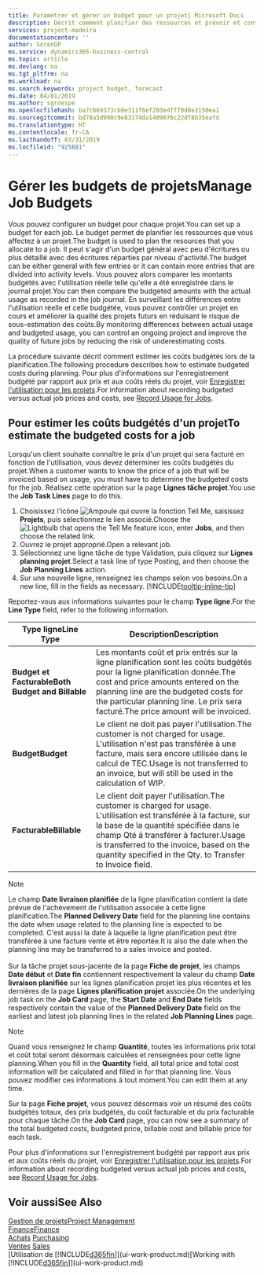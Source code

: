 ```yaml
---
title: Paramétrer et gérer un budget pour un projet| Microsoft Docs
description: Décrit comment planifier des ressources et prévoir et contrôler les coûts d'un projet en définissant un budget pour chaque projet.
services: project-madeira
documentationcenter: ''
author: SorenGP
ms.service: dynamics365-business-central
ms.topic: article
ms.devlang: na
ms.tgt_pltfrm: na
ms.workload: na
ms.search.keywords: project budget, forecast
ms.date: 04/01/2019
ms.author: sgroespe
ms.openlocfilehash: ba7cb69373cb9e311f6ef203edfff0d8e2150ea1
ms.sourcegitcommit: bd78a5d990c9e83174da1409076c22df8b35eafd
ms.translationtype: HT
ms.contentlocale: fr-CA
ms.lasthandoff: 03/31/2019
ms.locfileid: "925681"
---
```

# <a name="manage-job-budgets"></a><span data-ttu-id="b1ddf-103">Gérer les budgets de projets</span><span class="sxs-lookup"><span data-stu-id="b1ddf-103">Manage Job Budgets</span></span>
<span data-ttu-id="b1ddf-104">Vous pouvez configurer un budget pour chaque projet.</span><span class="sxs-lookup"><span data-stu-id="b1ddf-104">You can set up a budget for each job.</span></span> <span data-ttu-id="b1ddf-105">Le budget permet de planifier les ressources que vous affectez à un projet.</span><span class="sxs-lookup"><span data-stu-id="b1ddf-105">The budget is used to plan the resources that you allocate to a job.</span></span> <span data-ttu-id="b1ddf-106">Il peut s'agir d'un budget général avec peu d'écritures ou plus détaillé avec des écritures réparties par niveau d'activité.</span><span class="sxs-lookup"><span data-stu-id="b1ddf-106">The budget can be either general with few entries or it can contain more entries that are divided into activity levels.</span></span> <span data-ttu-id="b1ddf-107">Vous pouvez alors comparer les montants budgétés avec l'utilisation réelle telle qu'elle a été enregistrée dans le journal projet.</span><span class="sxs-lookup"><span data-stu-id="b1ddf-107">You can then compare the budgeted amounts with the actual usage as recorded in the job journal.</span></span> <span data-ttu-id="b1ddf-108">En surveillant les différences entre l'utilisation réelle et celle budgétée, vous pouvez contrôler un projet en cours et améliorer la qualité des projets futurs en réduisant le risque de sous-estimation des coûts.</span><span class="sxs-lookup"><span data-stu-id="b1ddf-108">By monitoring differences between actual usage and budgeted usage, you can control an ongoing project and improve the quality of future jobs by reducing the risk of underestimating costs.</span></span>

<span data-ttu-id="b1ddf-109">La procédure suivante décrit comment estimer les coûts budgétés lors de la planification.</span><span class="sxs-lookup"><span data-stu-id="b1ddf-109">The following procedure describes how to estimate budgeted costs during planning.</span></span> <span data-ttu-id="b1ddf-110">Pour plus d'informations sur l'enregistrement budgété par rapport aux prix et aux coûts réels du projet, voir [Enregistrer l'utilisation pour les projets](projects-how-record-job-usage.md).</span><span class="sxs-lookup"><span data-stu-id="b1ddf-110">For information about recording budgeted versus actual job prices and costs, see [Record Usage for Jobs](projects-how-record-job-usage.md).</span></span>  

## <a name="JobBudgetCosts"></a> <span data-ttu-id="b1ddf-111">Pour estimer les coûts budgétés d'un projet</span><span class="sxs-lookup"><span data-stu-id="b1ddf-111">To estimate the budgeted costs for a job</span></span>
<span data-ttu-id="b1ddf-112">Lorsqu'un client souhaite connaître le prix d'un projet qui sera facturé en fonction de l'utilisation, vous devez déterminer les coûts budgétés du projet.</span><span class="sxs-lookup"><span data-stu-id="b1ddf-112">When a customer wants to know the price of a job that will be invoiced based on usage, you must have to determine the budgeted costs for the job.</span></span> <span data-ttu-id="b1ddf-113">Réalisez cette opération sur la page **Lignes tâche projet**.</span><span class="sxs-lookup"><span data-stu-id="b1ddf-113">You use the **Job Task Lines** page to do this.</span></span>

1. <span data-ttu-id="b1ddf-114">Choisissez l'icône ![Ampoule qui ouvre la fonction Tell Me](media/ui-search/search_small.png "Dites-moi ce que vous voulez faire"), saisissez **Projets**, puis sélectionnez le lien associé.</span><span class="sxs-lookup"><span data-stu-id="b1ddf-114">Choose the ![Lightbulb that opens the Tell Me feature](media/ui-search/search_small.png "Tell me what you want to do") icon, enter **Jobs**, and then choose the related link.</span></span>  
2. <span data-ttu-id="b1ddf-115">Ouvrez le projet approprié.</span><span class="sxs-lookup"><span data-stu-id="b1ddf-115">Open a relevant job.</span></span>
3. <span data-ttu-id="b1ddf-116">Sélectionnez une ligne tâche de type Validation, puis cliquez sur **Lignes planning projet**.</span><span class="sxs-lookup"><span data-stu-id="b1ddf-116">Select a task line of type Posting, and then choose the **Job Planning Lines** action.</span></span>
4. <span data-ttu-id="b1ddf-117">Sur une nouvelle ligne, renseignez les champs selon vos besoins.</span><span class="sxs-lookup"><span data-stu-id="b1ddf-117">On a new line, fill in the fields as necessary.</span></span> [!INCLUDE[tooltip-inline-tip](includes/tooltip-inline-tip_md.md)]   

<span data-ttu-id="b1ddf-118">Reportez-vous aux informations suivantes pour le champ **Type ligne**.</span><span class="sxs-lookup"><span data-stu-id="b1ddf-118">For the **Line Type** field, refer to the following information.</span></span>  

| <span data-ttu-id="b1ddf-119">Type ligne</span><span class="sxs-lookup"><span data-stu-id="b1ddf-119">Line Type</span></span> | <span data-ttu-id="b1ddf-120">Description</span><span class="sxs-lookup"><span data-stu-id="b1ddf-120">Description</span></span> |
| --- | --- |
| <span data-ttu-id="b1ddf-121">**Budget et Facturable**</span><span class="sxs-lookup"><span data-stu-id="b1ddf-121">**Both Budget and Billable**</span></span> |<span data-ttu-id="b1ddf-122">Les montants coût et prix entrés sur la ligne planification sont les coûts budgétés pour la ligne planification donnée.</span><span class="sxs-lookup"><span data-stu-id="b1ddf-122">The cost and price amounts entered on the planning line are the budgeted costs for the particular planning line.</span></span> <span data-ttu-id="b1ddf-123">Le prix sera facturé.</span><span class="sxs-lookup"><span data-stu-id="b1ddf-123">The price amount will be invoiced.</span></span> |
| <span data-ttu-id="b1ddf-124">**Budget**</span><span class="sxs-lookup"><span data-stu-id="b1ddf-124">**Budget**</span></span> |<span data-ttu-id="b1ddf-125">Le client ne doit pas payer l'utilisation.</span><span class="sxs-lookup"><span data-stu-id="b1ddf-125">The customer is not charged for usage.</span></span> <span data-ttu-id="b1ddf-126">L'utilisation n'est pas transférée à une facture, mais sera encore utilisée dans le calcul de TEC.</span><span class="sxs-lookup"><span data-stu-id="b1ddf-126">Usage is not transferred to an invoice, but will still be used in the calculation of WIP.</span></span> |
| <span data-ttu-id="b1ddf-127">**Facturable**</span><span class="sxs-lookup"><span data-stu-id="b1ddf-127">**Billable**</span></span> |<span data-ttu-id="b1ddf-128">Le client doit payer l'utilisation.</span><span class="sxs-lookup"><span data-stu-id="b1ddf-128">The customer is charged for usage.</span></span> <span data-ttu-id="b1ddf-129">L'utilisation est transférée à la facture, sur la base de la quantité spécifiée dans le champ Qté à transférer à facturer.</span><span class="sxs-lookup"><span data-stu-id="b1ddf-129">Usage is transferred to the invoice, based on the quantity specified in the Qty. to Transfer to Invoice field.</span></span> |

> [!NOTE]  
> <span data-ttu-id="b1ddf-130">Le champ **Date livraison planifiée** de la ligne planification contient la date prévue de l'achèvement de l'utilisation associée à cette ligne planification.</span><span class="sxs-lookup"><span data-stu-id="b1ddf-130">The **Planned Delivery Date** field for the planning line contains the date when usage related to the planning line is expected to be completed.</span></span> <span data-ttu-id="b1ddf-131">C'est aussi la date à laquelle la ligne planification peut être transférée à une facture vente et être reportée.</span><span class="sxs-lookup"><span data-stu-id="b1ddf-131">It is also the date when the planning line may be transferred to a sales invoice and posted.</span></span> <br /><br /> <span data-ttu-id="b1ddf-132">Sur la tâche projet sous-jacente de la page **Fiche de projet**, les champs **Date début** et **Date fin** contiennent respectivement la valeur du champ **Date livraison planifiée** sur les lignes planification projet les plus récentes et les dernières de la page **Lignes planification projet** associée.</span><span class="sxs-lookup"><span data-stu-id="b1ddf-132">On the underlying job task on the **Job Card** page, the **Start Date** and **End Date** fields respectively contain the value of the **Planned Delivery Date** field on the earliest and latest job planning lines in the related **Job Planning Lines** page.</span></span>

> [!NOTE]  
>   <span data-ttu-id="b1ddf-133">Quand vous renseignez le champ **Quantité**, toutes les informations prix total et coût total seront désormais calculées et renseignées pour cette ligne planning.</span><span class="sxs-lookup"><span data-stu-id="b1ddf-133">When you fill in the **Quantity** field, all total price and total cost information will be calculated and filled in for that planning line.</span></span> <span data-ttu-id="b1ddf-134">Vous pouvez modifier ces informations à tout moment.</span><span class="sxs-lookup"><span data-stu-id="b1ddf-134">You can edit them at any time.</span></span>

<span data-ttu-id="b1ddf-135">Sur la page **Fiche projet**, vous pouvez désormais voir un résumé des coûts budgétés totaux, des prix budgétés, du coût facturable et du prix facturable pour chaque tâche.</span><span class="sxs-lookup"><span data-stu-id="b1ddf-135">On the **Job Card** page, you can now see a summary of the total budgeted costs, budgeted price, billable cost and billable price for each task.</span></span>

<span data-ttu-id="b1ddf-136">Pour plus d'informations sur l'enregistrement budgété par rapport aux prix et aux coûts réels du projet, voir [Enregistrer l'utilisation pour les projets](projects-how-record-job-usage.md).</span><span class="sxs-lookup"><span data-stu-id="b1ddf-136">For information about recording budgeted versus actual job prices and costs, see [Record Usage for Jobs](projects-how-record-job-usage.md).</span></span>

## <a name="see-also"></a><span data-ttu-id="b1ddf-137">Voir aussi</span><span class="sxs-lookup"><span data-stu-id="b1ddf-137">See Also</span></span>
[<span data-ttu-id="b1ddf-138">Gestion de projets</span><span class="sxs-lookup"><span data-stu-id="b1ddf-138">Project Management</span></span>](projects-manage-projects.md)  
[<span data-ttu-id="b1ddf-139">Finance</span><span class="sxs-lookup"><span data-stu-id="b1ddf-139">Finance</span></span>](finance.md)  
<span data-ttu-id="b1ddf-140">[Achats](purchasing-manage-purchasing.md)       </span><span class="sxs-lookup"><span data-stu-id="b1ddf-140">[Purchasing](purchasing-manage-purchasing.md)       </span></span>  
<span data-ttu-id="b1ddf-141">[Ventes](sales-manage-sales.md)    </span><span class="sxs-lookup"><span data-stu-id="b1ddf-141">[Sales](sales-manage-sales.md)    </span></span>  
<span data-ttu-id="b1ddf-142">[Utilisation de [!INCLUDE[d365fin](includes/d365fin_md.md)]](ui-work-product.md)</span><span class="sxs-lookup"><span data-stu-id="b1ddf-142">[Working with [!INCLUDE[d365fin](includes/d365fin_md.md)]](ui-work-product.md)</span></span>  
